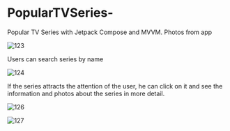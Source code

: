 # PopularTVSeries-
Popular TV Series with Jetpack Compose and MVVM.
Photos from app 

![123](https://user-images.githubusercontent.com/78793991/166310449-944308f5-768b-492b-8010-61ea8bf8e141.PNG)

Users can search series by name

![124](https://user-images.githubusercontent.com/78793991/166310454-bb0968fe-91b7-412a-a334-0705e65111ba.PNG)

If the series attracts the attention of the user, he can click on it and see the information and photos about the series in more detail.

![126](https://user-images.githubusercontent.com/78793991/166314935-75c7bd23-b3bc-4431-920d-d45dea827887.PNG)

![127](https://user-images.githubusercontent.com/78793991/166314940-5a5dd000-6689-4ab5-9c5c-1c44f4ca3477.PNG)
